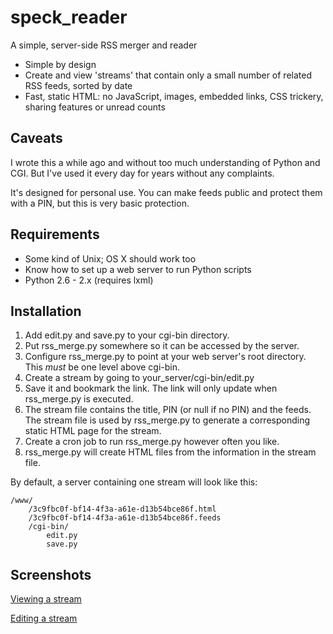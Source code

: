 speck_reader
============

A simple, server-side RSS merger and reader

* Simple by design
* Create and view 'streams' that contain only a small number of related RSS feeds, sorted by date
* Fast, static HTML: no JavaScript, images, embedded links, CSS trickery, sharing features or unread counts

Caveats
-------

I wrote this a while ago and without too much understanding of Python and CGI. But I've used it every day for years without any complaints.

It's designed for personal use. You can make feeds public and protect them with a PIN, but this is very basic protection.

Requirements
------------

* Some kind of Unix; OS X should work too
* Know how to set up a web server to run Python scripts
* Python 2.6 - 2.x (requires lxml)

Installation
------------

1. Add edit.py and save.py to your cgi-bin directory.
2. Put rss_merge.py somewhere so it can be accessed by the server.
3. Configure rss_merge.py to point at your web server's root directory. This *must* be one level above cgi-bin.
4. Create a stream by going to your_server/cgi-bin/edit.py
5. Save it and bookmark the link. The link will only update when rss_merge.py is executed.
6. The stream file contains the title, PIN (or null if no PIN) and the feeds. The stream file is used by rss_merge.py to generate a corresponding static HTML page for the stream.
7. Create a cron job to run rss_merge.py however often you like.
8. rss_merge.py will create HTML files from the information in the stream file.

By default, a server containing one stream will look like this:

	/www/
		/3c9fbc0f-bf14-4f3a-a61e-d13b54bce86f.html
    	/3c9fbc0f-bf14-4f3a-a61e-d13b54bce86f.feeds
    	/cgi-bin/
      		edit.py
      		save.py

Screenshots
-----------

[Viewing a stream](https://github.com/davidkidd/speck_reader/raw/master/screenshots/img_stream.png)

[Editing a stream](https://github.com/davidkidd/speck_reader/raw/master/screenshots/img_edit_stream.png)
